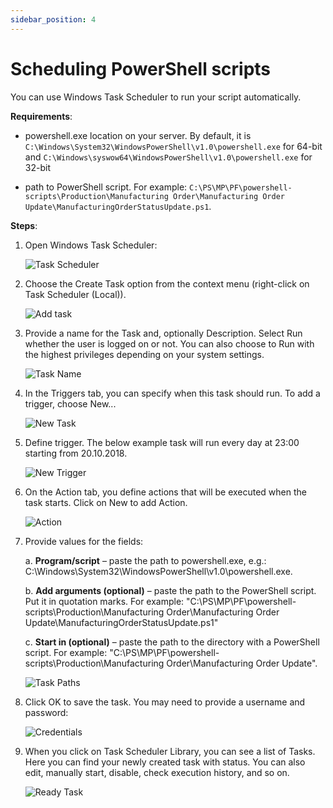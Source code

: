 ```yaml
---
sidebar_position: 4
---
```


# Scheduling PowerShell scripts

You can use Windows Task Scheduler to run your script automatically.

**Requirements**:

- powershell.exe location on your server. By default, it is `C:\Windows\System32\WindowsPowerShell\v1.0\powershell.exe` for 64-bit and `C:\Windows\syswow64\WindowsPowerShell\v1.0\powershell.exe` for 32-bit

- path to PowerShell script. For example: `C:\PS\MP\PF\powershell-scripts\Production\Manufacturing Order\Manufacturing Order Update\ManufacturingOrderStatusUpdate.ps1`.

**Steps**:

1. Open Windows Task Scheduler:

    ![Task Scheduler](./media/scheduling-scripts/task-scheduler.webp)

2. Choose the Create Task option from the context menu (right-click on Task Scheduler (Local)).

    ![Add task](./media/scheduling-scripts/create-task.webp)

3. Provide a name for the Task and, optionally Description. Select Run whether the user is logged on or not. You can also choose to Run with the highest privileges depending on your system settings.

    ![Task Name](./media/scheduling-scripts/task-name.webp)

4. In the Triggers tab, you can specify when this task should run. To add a trigger, choose New...

    ![New Task](./media/scheduling-scripts/new-task.webp)

5. Define trigger. The below example task will run every day at 23:00 starting from 20.10.2018.

    ![New Trigger](./media/scheduling-scripts/new-trigger.webp)

6. On the Action tab, you define actions that will be executed when the task starts. Click on New to add Action.

    ![Action](./media/scheduling-scripts/action-type.webp)

7. Provide values for the fields:

    a. **Program/script** – paste the path to powershell.exe, e.g.: C:\Windows\System32\WindowsPowerShell\v1.0\powershell.exe.

    b. **Add arguments (optional)** – paste the path to the PowerShell script. Put it in quotation marks. For example: "C:\PS\MP\PF\powershell-scripts\Production\Manufacturing Order\Manufacturing Order Update\ManufacturingOrderStatusUpdate.ps1"

    c. **Start in (optional)** – paste the path to the directory with a PowerShell script. For example: "C:\PS\MP\PF\powershell-scripts\Production\Manufacturing Order\Manufacturing Order Update\".

    ![Task Paths](./media/scheduling-scripts//task-paths.webp)

8. Click OK to save the task. You may need to provide a username and password:

    ![Credentials](./media/scheduling-scripts/scheduling-name.webp)

9. When you click on Task Scheduler Library, you can see a list of Tasks. Here you can find your newly created task with status. You can also edit, manually start, disable, check execution history, and so on.

    ![Ready Task](./media/scheduling-scripts/ready-task.webp)
